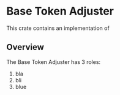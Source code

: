 # Base Token Adjuster

This crate contains an implementation of

## Overview

The Base Token Adjuster has 3 roles:

1. bla
2. bli
3. blue
